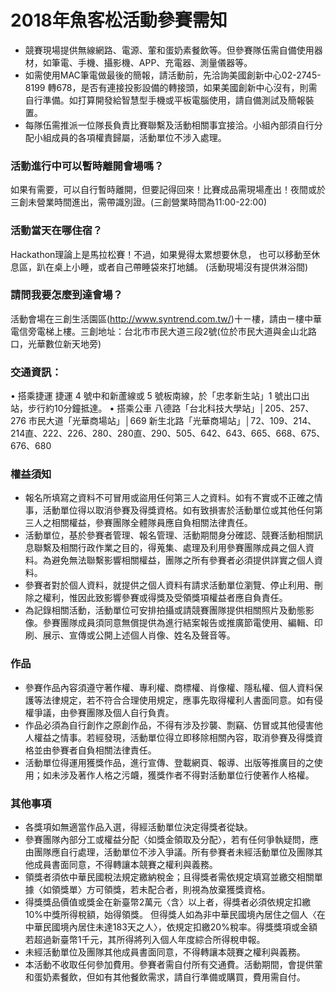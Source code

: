 # 2018年魚客松活動參賽需知* 競賽現場提供無線網路、電源、葷和蛋奶素餐飲等。但參賽隊伍需自備使用器材，如筆電、手機、攝影機、APP、充電器、測量儀器等。 
* 如需使用MAC筆電做最後的簡報，請活動前，先洽詢美國創新中心02-2745-8199 轉678，是否有連接投影設備的轉接頭，如果美國創新中心沒有，則需自行準備。如打算開發給智慧型手機或平板電腦使用，請自備測試及簡報裝置。
* 每隊伍需推派一位隊長負責比賽聯繫及活動相關事宜接洽。小組內部須自行分配小組成員的各項權責歸屬，活動單位不涉入處理。 

### 活動進行中可以暫時離開會場嗎？如果有需要，可以自行暫時離開，但要記得回來！比賽成品需現場產出！夜間或於三創未營業時間進出，需帶識別證。(三創營業時間為11:00-22:00)

### 活動當天在哪住宿？Hackathon理論上是馬拉松賽！不過，如果覺得太累想要休息， 也可以移動至休息區，趴在桌上小睡，或者自己帶睡袋來打地舖。 (活動現場沒有提供淋浴間)

### 請問我要怎麼到達會場？活動會場在三創生活園區(http://www.syntrend.com.tw/)十ㄧ樓，請由ㄧ樓中華電信旁電梯上樓。三創地址：台北市市民大道三段2號(位於市民大道與金山北路口，光華數位新天地旁)
### 交通資訊：•	 搭乘捷運捷運 4 號中和新蘆線或 5 號板南線，於「忠孝新生站」1 號出口出站，步行約10分鐘抵達。•	 搭乘公車八德路「台北科技大學站」│205、257、276市民大道「光華商場站」│669新生北路「光華商場站」│72、109、214、214直、222、226、280、280直、290、505、642、643、665、668、675、676、680 ### 權益須知* 報名所填寫之資料不可冒用或盜用任何第三人之資料。如有不實或不正確之情事，活動單位得以取消參賽及得獎資格。如有致損害於活動單位或其他任何第三人之相關權益，參賽團隊全體隊員應自負相關法律責任。
* 活動單位，基於參賽者管理、報名管理、活動期間身分確認、競賽活動相關訊息聯繫及相關行政作業之目的，得蒐集、處理及利用參賽團隊成員之個人資料。為避免無法聯繫影響相關權益，團隊之所有參賽者必須提供詳實之個人資料。 
* 參賽者對於個人資料，就提供之個人資料有請求活動單位瀏覽、停止利用、刪除之權利，惟因此致影響參賽或得獎及受領獎項權益者應自負責任。
* 為記錄相關活動，活動單位可安排拍攝或請競賽團隊提供相關照片及動態影像。參賽團隊成員須同意無償提供為進行結案報告或推廣節電使用、編輯、印刷、展示、宣傳或公開上述個人肖像、姓名及聲音等。### 作品* 參賽作品內容須遵守著作權、專利權、商標權、肖像權、隱私權、個人資料保護等法律規定，若不符合合理使用規定，應事先取得權利人書面同意。如有侵權爭議，由參賽團隊及個人自行負責。* 作品必須為自行創作之原創作品，不得有涉及抄襲、剽竊、仿冒或其他侵害他人權益之情事。若經發現，活動單位得立即移除相關內容，取消參賽及得獎資格並由參賽者自負相關法律責任。* 活動單位得運用獲獎作品，進行宣傳、登載網頁、報導、出版等推廣目的之使用；如未涉及著作人格之污衊，獲獎作者不得對活動單位行使著作人格權。### 其他事項* 各獎項如無適當作品入選，得經活動單位決定得獎者從缺。
* 參賽團隊內部分工或權益分配〈如獎金領取及分配〉，若有任何爭執疑問，應由團隊應自行處理，活動單位不涉入爭議。所有參賽者未經活動單位及團隊其他成員書面同意，不得轉讓本競賽之權利與義務。
* 領獎者須依中華民國稅法規定繳納稅金；且得獎者需依規定填寫並繳交相關單據〈如領獎單〉方可領獎，若未配合者，則視為放棄獲獎資格。
* 得獎獎品價值或獎金在新臺幣2萬元〈含〉以上者，得獎者必須依規定扣繳10%中獎所得稅額，始得領獎。 但得獎人如為非中華民國境內居住之個人〈在中華民國境內居住未達183天之人〉，依規定扣繳20%稅率。得獎獎項或金額若超過新臺幣1千元，其所得將列入個人年度綜合所得稅申報。
* 未經活動單位及團隊其他成員書面同意，不得轉讓本競賽之權利與義務。
* 本活動不收取任何參加費用。參賽者需自付所有交通費。活動期間，會提供葷和蛋奶素餐飲，但如有其他餐飲需求，請自行準備或購買，費用需自付。